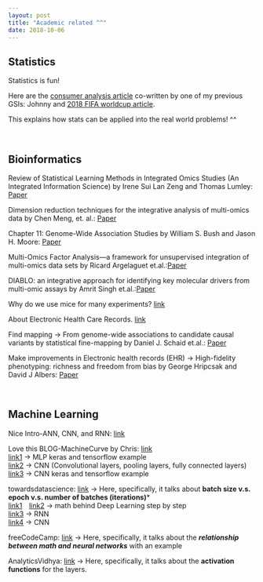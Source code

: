 ```yaml
---
layout: post
title: "Academic related ^^"
date: 2018-10-06
---
```


## Statistics 
Statistics is fun!

Here are the [consumer analysis article](https://data.quora.com/A-Robust-Statistical-Test-for-Ratio-Metrics) co-written by one of my previous GSIs: Johnny and [2018 FIFA worldcup article](https://data.quora.com/FIFA-World-Cup-2018-seen-through-Quoras-numbers). 

This explains how stats can be applied into the real world problems! ^^

<br>

## Bioinformatics
Review of Statistical Learning Methods in Integrated Omics Studies (An Integrated Information Science) by Irene Sui Lan Zeng and Thomas Lumley: [Paper](https://journals.sagepub.com/doi/pdf/10.1177/1177932218759292)

Dimension reduction techniques for the integrative analysis of multi-omics data by Chen Meng, et. al.: [Paper](https://academic.oup.com/bib/article/17/4/628/2240645)

Chapter 11: Genome-Wide Association Studies by William S. Bush and Jason H. Moore: [Paper](https://journals.plos.org/ploscompbiol/article?id=10.1371/journal.pcbi.1002822)

Multi-Omics Factor Analysis—a framework for unsupervised integration of multi-omics data sets by Ricard Argelaguet et.al.:[Paper](https://www.embopress.org/doi/full/10.15252/msb.20178124)

DIABLO: an integrative approach for identifying key molecular drivers from multi-omic assays by Amrit Singh et.al.:[Paper](https://doi.org/10.1093/bioinformatics/bty1054)

Why do we use mice for many experiments? [link](https://www.livescience.com/32860-why-do-medical-researchers-use-mice.html)

About Electronic Health Care Records. [link](https://www.businessinsider.com/electronic-health-records-benefits-challenges)

Find mapping -> From genome-wide associations to candidate causal variants by statistical fine-mapping by Daniel J. Schaid et.al.: [Paper](https://www.ncbi.nlm.nih.gov/pmc/articles/PMC6050137/)

Make improvements in Electronic health records (EHR) -> High-fidelity phenotyping: richness and freedom from bias by George Hripcsak and David J Albers: [Paper](https://academic.oup.com/jamia/article/25/3/289/4484121?login=true)

<br>

## Machine Learning
Nice Intro-ANN, CNN, and RNN: [link](https://www.analyticsvidhya.com/blog/2020/02/cnn-vs-rnn-vs-mlp-analyzing-3-types-of-neural-networks-in-deep-learning/)

Love this BLOG-MachineCurve by Chris: [link](https://www.machinecurve.com/index.php/2019/07/18/can-neural-networks-approximate-mathematical-functions/)
<br/>[link1](https://www.machinecurve.com/index.php/2019/07/27/how-to-create-a-basic-mlp-classifier-with-the-keras-sequential-api/) -> MLP keras and tensorflow example
<br/>[link2](https://www.machinecurve.com/index.php/2018/12/07/convolutional-neural-networks-and-their-components-for-computer-vision/) -> CNN (Convolutional layers, pooling layers, fully connected layers)
<br/>[link3](https://www.machinecurve.com/index.php/2019/09/17/how-to-create-a-cnn-classifier-with-keras/) -> CNN keras and tensorflow example

towardsdatascience: [link](https://towardsdatascience.com/epoch-vs-iterations-vs-batch-size-4dfb9c7ce9c9) -> Here, specifically, it talks about **batch size v.s. epoch v.s. number of batches (iterations)***
<br/>[link1](https://towardsdatascience.com/deep-learnings-mathematics-f52b3c4d2576)&emsp;[link2](https://towardsdatascience.com/https-medium-com-piotr-skalski92-deep-dive-into-deep-networks-math-17660bc376ba) -> math behind Deep Learning step by step
<br/>[link3](https://towardsdatascience.com/recurrent-neural-networks-b7719b362c65) -> RNN
<br/>[link4](https://towardsdatascience.com/convolutional-neural-networks-mathematics-1beb3e6447c0) -> CNN

freeCodeCamp: [link](https://www.freecodecamp.org/news/connections-between-deep-learning-physics-and-pure-mathematics-part-i-947abeb3a5dd/) -> Here, specifically, it talks about the ***relationship between math and neural networks*** with an example

AnalyticsVidhya: [link](https://www.analyticsvidhya.com/blog/2020/01/fundamentals-deep-learning-activation-functions-when-to-use-them/#:~:text=The%20main%20advantage%20of%20using,neurons%20at%20the%20same%20time.&text=Due%20to%20this%20reason%2C%20during,neurons%20which%20never%20get%20activated.) -> Here, specifically, it talks about the **activation functions** for the layers.
